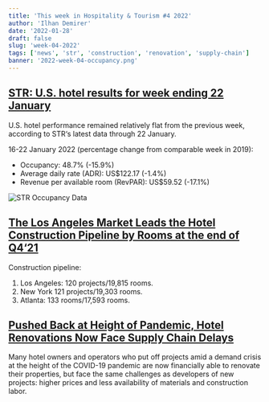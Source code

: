 ```yaml
---
title: 'This week in Hospitality & Tourism #4 2022'
author: 'Ilhan Demirer'
date: '2022-01-28'
draft: false
slug: 'week-04-2022'
tags: ['news', 'str', 'construction', 'renovation', 'supply-chain']
banner: '2022-week-04-occupancy.png'
---
```


## [STR: U.S. hotel results for week ending 22 January](https://str.com/press-release/str-us-hotel-results-week-ending-22-january)

U.S. hotel performance remained relatively flat from the previous week, according to STR‘s latest data through 22 January.

16-22 January 2022 (percentage change from comparable week in 2019):

- Occupancy: 48.7% (-15.9%)
- Average daily rate (ADR): US$122.17 (-1.4%)
- Revenue per available room (RevPAR): US$59.52 (-17.1%)

![STR Occupancy Data](/images/blogimages/2022-week-04-occupancy.png)

## [The Los Angeles Market Leads the Hotel Construction Pipeline by Rooms at the end of Q4‘21](https://www.hospitalitynet.org/news/4108637.html)

Construction pipeline:

1. Los Angeles: 120 projects/19,815 rooms.
2. New York 121 projects/19,303 rooms.
3. Atlanta: 133 rooms/17,593 rooms.

## [Pushed Back at Height of Pandemic, Hotel Renovations Now Face Supply Chain Delays](https://www.costar.com/article/1928073552)

Many hotel owners and operators who put off projects amid a demand crisis at the height of the COVID-19 pandemic are now financially able to renovate their properties, but face the same challenges as developers of new projects: higher prices and less availability of materials and construction labor.
